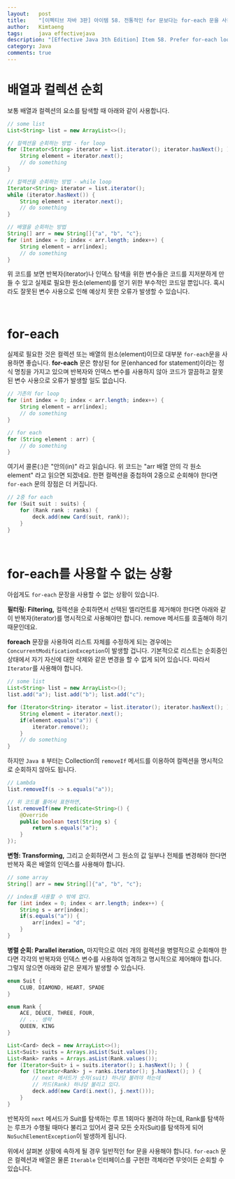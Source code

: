 ```yaml
---
layout:   post
title:    "[이펙티브 자바 3판] 아이템 58. 전통적인 for 문보다는 for-each 문을 사용하라"
author:   Kimtaeng
tags: 	  java effectivejava
description: "[Effective Java 3th Edition] Item 58. Prefer for-each loops to traditional for loops" 
category: Java
comments: true
---
```


# 배열과 컬렉션 순회
보통 배열과 컬렉션의 요소를 탐색할 때 아래와 같이 사용합니다.

```java
// some list
List<String> list = new ArrayList<>();

// 컬렉션을 순회하는 방법 - for loop
for (Iterator<String> iterator = list.iterator(); iterator.hasNext(); ) {
    String element = iterator.next();
    // do something
}

// 컬렉션을 순회하는 방법 - while loop
Iterator<String> iterator = list.iterator();
while (iterator.hasNext()) {
    String element = iterator.next();
    // do something
}

// 배열을 순회하는 방법
String[] arr = new String[]{"a", "b", "c"};
for (int index = 0; index < arr.length; index++) {
    String element = arr[index];
    // do something
}
```

위 코드를 보면 반복자(iterator)나 인덱스 탐색을 위한 변수들은 코드를 지저분하게 만들 수 있고
실제로 필요한 원소(element)를 얻기 위한 부수적인 코드일 뿐입니다. 혹시라도 잘못된 변수 사용으로 인해
예상치 못한 오류가 발생할 수 있습니다.

<br/>

# for-each
실제로 필요한 것은 컬렉션 또는 배열의 원소(element)이므로 대부분 `for-each`문을 사용하면 좋습니다.
**for-each** 문은 향상된 for 문(enhanced for statement)이라는 정식 명칭을 가지고 있으며
반복자와 인덱스 변수를 사용하지 않아 코드가 깔끔하고 잘못된 변수 사용으로 오류가 발생할 일도 없습니다.

```java
// 기존의 for loop
for (int index = 0; index < arr.length; index++) {
    String element = arr[index];
    // do something
}

// for each
for (String element : arr) {
    // do something
}
```

여기서 콜론(:)은 "안의(in)" 라고 읽습니다. 위 코드는 "arr 배열 안의 각 원소 element" 라고 읽으면 되겠네요.
한편 컬렉션을 중첩하여 2중으로 순회해야 한다면 `for-each` 문의 장점은 더 커집니다.

```java
// 2중 for each
for (Suit suit : suits) {
    for (Rank rank : ranks) {
        deck.add(new Card(suit, rank));
    }
}
```

<br/>

# for-each를 사용할 수 없는 상황
아쉽게도 `for-each` 문장을 사용할 수 없는 상황이 있습니다.

**필터링: Filtering,** 컬렉션을 순회하면서 선택된 엘리먼트를 제거해야 한다면 아래와 같이 반복자(iterator)를 명시적으로
사용해야만 합니다. remove 메서드를 호출해야 하기 때문인데요. 

**foreach** 문장을 사용하여 리스트 자체를 수정하게 되는 경우에는 `ConcurrentModificationException`이 발생할 겁니다.
기본적으로 리스트는 순회중인 상태에서 자기 자신에 대한 삭제와 같은 변경을 할 수 없게 되어 있습니다.
따라서 `Iterator`를 사용해야 합니다.

```java
// some list
List<String> list = new ArrayList<>();
list.add("a"); list.add("b"); list.add("c");

for (Iterator<String> iterator = list.iterator(); iterator.hasNext(); ) {
    String element = iterator.next();
    if(element.equals("a")) {
        iterator.remove();
    }
    // do something
}
```

하지만 `Java 8` 부터는 Collection의 `removeIf` 메서드를 이용하여 컬렉션을 명시적으로 순회하지 않아도 됩니다.

```java
// Lambda
list.removeIf(s -> s.equals("a"));

// 위 코드를 풀어서 표현하면,
list.removeIf(new Predicate<String>() {
    @Override
    public boolean test(String s) {
        return s.equals("a");
    }
});
```

**변형: Transforming,** 그리고 순회하면서 그 원소의 값 일부나 전체를 변경해야 한다면 반복자 혹은 배열의 인덱스를 사용해야 합니다.

```java
// some array
String[] arr = new String[]{"a", "b", "c"};

// index를 사용할 수 밖에 없다.
for (int index = 0; index < arr.length; index++) {
    String s = arr[index];
    if(s.equals("a")) {
        arr[index] = "d";
    }
}
```

**병렬 순회: Parallel iteration,** 마지막으로 여러 개의 컬렉션을 병렬적으로 순회해야 한다면 각각의 반복자와 인덱스 변수를
사용하여 엄격하고 명시적으로 제어해야 합니다. 그렇지 않으면 아래와 같은 문제가 발생할 수 있습니다.

```java
enum Suit {
    CLUB, DIAMOND, HEART, SPADE
}

enum Rank {
    ACE, DEUCE, THREE, FOUR, 
    // ... 생략 
    QUEEN, KING
}

List<Card> deck = new ArrayList<>();
List<Suit> suits = Arrays.asList(Suit.values());
List<Rank> ranks = Arrays.asList(Rank.values());
for (Iterator<Suit> i = suits.iterator(); i.hasNext(); ) {
    for (Iterator<Rank> j = ranks.iterator(); j.hasNext(); ) {
        // next 메서드가 숫자(suit) 하나당 불려야 하는데
        // 카드(Rank) 하나당 불리고 있다.
        deck.add(new Card(i.next(), j.next()));
    }
} 
```

반복자의 `next` 메서드가 Suit를 탐색하는 루프 1회마다 불려야 하는데, Rank를 탐색하는 루프가 수행될 때마다
불리고 있어서 결국 모든 숫자(Suit)를 탐색하게 되어 `NoSuchElementException`이 발생하게 됩니다.

위에서 살펴본 상황에 속하게 될 경우 일반적인 for 문을 사용해야 합니다. `for-each` 문은 컬렉션과 배열은 물론
`Iterable` 인터페이스를 구현한 객체라면 무엇이든 순회할 수 있습니다.